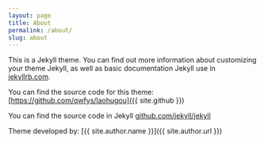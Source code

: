 ```yaml
---
layout: page
title: About
permalink: /about/
slug: about
---
```


This is a Jekyll theme. You can find out more information about customizing your theme Jekyll, as well as basic documentation Jekyll use in [jekyllrb.com](http://jekyllrb.com/).

You can find the source code for this theme: [https://github.com/qwfys/laohugou]({{ site.github }})

You can find the source code in Jekyll [github.com/jekyll/jekyll](https://github.com/jekyll/jekyll)

Theme developed by: [{{ site.author.name }}]({{ site.author.url }})
